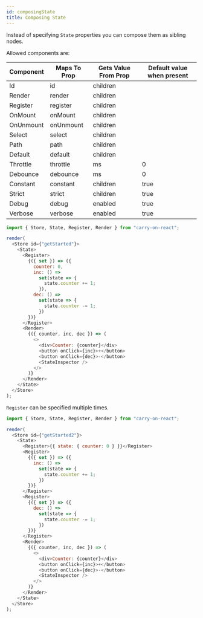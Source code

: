 ```yaml
---
id: composingState
title: Composing State
---
```


Instead of specifying `State` properties you can compose them as sibling nodes.

Allowed components are:

| Component | Maps To Prop | Gets Value From Prop | Default value when present |
| --------- | ------------ | -------------------- | -------------------------- |
| Id        | id           | children             |
| Render    | render       | children             |
| Register  | register     | children             |
| OnMount   | onMount      | children             |
| OnUnmount | onUnmount    | children             |
| Select    | select       | children             |
| Path      | path         | children             |
| Default   | default      | children             |
| Throttle  | throttle     | ms                   | 0                          |
| Debounce  | debounce     | ms                   | 0                          |
| Constant  | constant     | children             | true                       |
| Strict    | strict       | children             | true                       |
| Debug     | debug        | enabled              | true                       |
| Verbose   | verbose      | enabled              | true                       |

```js live noInline
import { Store, State, Register, Render } from "carry-on-react";

render(
  <Store id={"getStarted"}>
    <State>
      <Register>
        {({ set }) => ({
          counter: 0,
          inc: () =>
            set(state => {
              state.counter += 1;
            }),
          dec: () =>
            set(state => {
              state.counter -= 1;
            })
        })}
      </Register>
      <Render>
        {({ counter, inc, dec }) => (
          <>
            <div>Counter: {counter}</div>
            <button onClick={inc}>+</button>
            <button onClick={dec}>-</button>
            <StateInspector />
          </>
        )}
      </Render>
    </State>
  </Store>
);
```

`Register` can be specified multiple times.

```js live noInline
import { Store, State, Register, Render } from "carry-on-react";

render(
  <Store id={"getStarted2"}>
    <State>
      <Register>{{ state: { counter: 0 } }}</Register>
      <Register>
        {({ set }) => ({
          inc: () =>
            set(state => {
              state.counter += 1;
            })
        })}
      </Register>
      <Register>
        {({ set }) => ({
          dec: () =>
            set(state => {
              state.counter -= 1;
            })
        })}
      </Register>
      <Render>
        {({ counter, inc, dec }) => (
          <>
            <div>Counter: {counter}</div>
            <button onClick={inc}>+</button>
            <button onClick={dec}>-</button>
            <StateInspector />
          </>
        )}
      </Render>
    </State>
  </Store>
);
```

